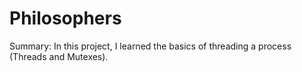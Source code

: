 # Philosophers

Summary:
In this project, I learned the basics of threading a process (Threads and Mutexes).
